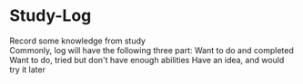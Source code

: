 # Study-Log
Record some knowledge from study<br />
Commonly, log will have the following three part:
  Want to do and completed
  Want to do, tried but don't have enough abilities
  Have an idea, and would try it later
 
